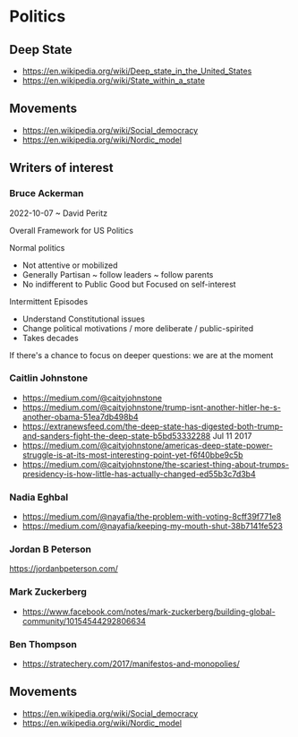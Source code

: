 
# Politics


## Deep State

* https://en.wikipedia.org/wiki/Deep_state_in_the_United_States
* https://en.wikipedia.org/wiki/State_within_a_state


## Movements

* https://en.wikipedia.org/wiki/Social_democracy
* https://en.wikipedia.org/wiki/Nordic_model



## Writers of interest


### Bruce Ackerman

2022-10-07 ~ David Peritz

Overall Framework for US Politics

Normal politics

* Not attentive or mobilized
* Generally Partisan ~ follow leaders ~ follow parents
* No indifferent to Public Good but Focused on self-interest

Intermittent Episodes

* Understand Constitutional issues
* Change political motivations / more deliberate / public-spirited
* Takes decades

If there's a chance to focus on deeper questions: we are at the moment

### Caitlin Johnstone

* https://medium.com/@caityjohnstone
* https://medium.com/@caityjohnstone/trump-isnt-another-hitler-he-s-another-obama-51ea7db498b4
* https://extranewsfeed.com/the-deep-state-has-digested-both-trump-and-sanders-fight-the-deep-state-b5bd53332288
Jul 11 2017
* https://medium.com/@caityjohnstone/americas-deep-state-power-struggle-is-at-its-most-interesting-point-yet-f6f40bbe9c5b
* https://medium.com/@caityjohnstone/the-scariest-thing-about-trumps-presidency-is-how-little-has-actually-changed-ed55b3c7d3b4


### Nadia Eghbal

* https://medium.com/@nayafia/the-problem-with-voting-8cff39f771e8
* https://medium.com/@nayafia/keeping-my-mouth-shut-38b7141fe523


### Jordan B Peterson

https://jordanbpeterson.com/


### Mark Zuckerberg

* https://www.facebook.com/notes/mark-zuckerberg/building-global-community/10154544292806634


### Ben Thompson

* https://stratechery.com/2017/manifestos-and-monopolies/


## Movements

* https://en.wikipedia.org/wiki/Social_democracy
* https://en.wikipedia.org/wiki/Nordic_model


